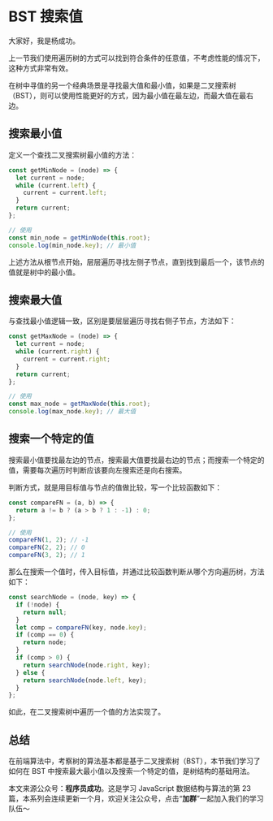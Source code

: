 # BST 搜索值

大家好，我是杨成功。

上一节我们使用遍历树的方式可以找到符合条件的任意值，不考虑性能的情况下，这种方式非常有效。

在树中寻值的另一个经典场景是寻找最大值和最小值，如果是二叉搜索树（BST），则可以使用性能更好的方式，因为最小值在最左边，而最大值在最右边。

## 搜索最小值

定义一个查找二叉搜索树最小值的方法：

```js
const getMinNode = (node) => {
  let current = node;
  while (current.left) {
    current = current.left;
  }
  return current;
};

// 使用
const min_node = getMinNode(this.root);
console.log(min_node.key); // 最小值
```

上述方法从根节点开始，层层遍历寻找左侧子节点，直到找到最后一个，该节点的值就是树中的最小值。

## 搜索最大值

与查找最小值逻辑一致，区别是要层层遍历寻找右侧子节点，方法如下：

```js
const getMaxNode = (node) => {
  let current = node;
  while (current.right) {
    current = current.right;
  }
  return current;
};

// 使用
const max_node = getMaxNode(this.root);
console.log(max_node.key); // 最大值
```

## 搜索一个特定的值

搜索最小值要找最左边的节点，搜索最大值要找最右边的节点；而搜索一个特定的值，需要每次遍历时判断应该要向左搜索还是向右搜索。

判断方式，就是用目标值与节点的值做比较，写一个比较函数如下：

```js
const compareFN = (a, b) => {
  return a != b ? (a > b ? 1 : -1) : 0;
};

// 使用
compareFN(1, 2); // -1
compareFN(2, 2); // 0
compareFN(3, 2); // 1
```

那么在搜索一个值时，传入目标值，并通过比较函数判断从哪个方向遍历树，方法如下：

```js
const searchNode = (node, key) => {
  if (!node) {
    return null;
  }
  let comp = compareFN(key, node.key);
  if (comp == 0) {
    return node;
  }
  if (comp > 0) {
    return searchNode(node.right, key);
  } else {
    return searchNode(node.left, key);
  }
};
```

如此，在二叉搜索树中遍历一个值的方法实现了。

## 总结

在前端算法中，考察树的算法基本都是基于二叉搜索树（BST），本节我们学习了如何在 BST 中搜索最大最小值以及搜索一个特定的值，是树结构的基础用法。

本文来源公众号：**程序员成功**。这是学习 JavaScript 数据结构与算法的第 23 篇，本系列会连续更新一个月，欢迎关注公众号，点击“**加群**”一起加入我们的学习队伍～
